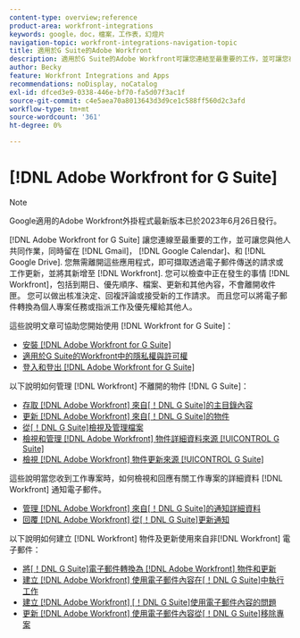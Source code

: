 ```yaml
---
content-type: overview;reference
product-area: workfront-integrations
keywords: google，doc，檔案，工作表，幻燈片
navigation-topic: workfront-integrations-navigation-topic
title: 適用於G Suite的Adobe Workfront
description: 適用於G Suite的Adobe Workfront可讓您連結至最重要的工作，並可讓您在留在Gmail、Google Calendar和Google Drive中時與其他人共同作業。 您無需離開這些應用程式，即可擷取電子郵件傳送的請求或工作更新，並將其新增至Workfront。 您可以檢查Workfront中發生的事件，包括到期日、優先順序、檔案、更新和其他內容，而不需離開您的收件匣。 您可以做出核准決定、回複評論或接受新的工作請求。 而且您可以將電子郵件轉換為個人專案任務或指派工作及優先權給其他人。
author: Becky
feature: Workfront Integrations and Apps
recommendations: noDisplay, noCatalog
exl-id: dfced3e9-0338-446e-bf70-fa5d07f3ac1f
source-git-commit: c4e5aea70a8013643d3d9ce1c588ff560d2c3afd
workflow-type: tm+mt
source-wordcount: '361'
ht-degree: 0%

---
```


# [!DNL Adobe Workfront for G Suite]

>[!NOTE]
>
>Google適用的Adobe Workfront外掛程式最新版本已於2023年6月26日發行。

[!DNL Adobe Workfront for G Suite] 讓您連線至最重要的工作，並可讓您與他人共同作業，同時留在 [!DNL Gmail]， [!DNL Google Calendar]、和 [!DNL Google Drive]. 您無需離開這些應用程式，即可擷取透過電子郵件傳送的請求或工作更新，並將其新增至 [!DNL Workfront]. 您可以檢查中正在發生的事情 [!DNL Workfront]，包括到期日、優先順序、檔案、更新和其他內容，不會離開收件匣。 您可以做出核准決定、回複評論或接受新的工作請求。 而且您可以將電子郵件轉換為個人專案任務或指派工作及優先權給其他人。

這些說明文章可協助您開始使用 [!DNL Workfront for G Suite]：

* [安裝 [!DNL Adobe Workfront for G Suite]](../../workfront-integrations-and-apps/workfront-for-g-suite/install-workfront-for-gsuite.md)
* [適用於G Suite的Workfront中的隱私權與許可權](../../workfront-integrations-and-apps/workfront-for-g-suite/privacy-and-permissions-in-g-suite.md)
* [登入和登出 [!DNL Adobe Workfront for G Suite]](../../workfront-integrations-and-apps/workfront-for-g-suite/log-in-and-out-wf-for-gsuite.md)

以下說明如何管理 [!DNL Workfront] 不離開的物件 [!DNL G Suite]：

* [存取 [!DNL Adobe Workfront] 來自[！DNL G Suite]的主目錄內容](../../workfront-integrations-and-apps/workfront-for-g-suite/access-wf-home-content-from-g-suite.md)
* [更新 [!DNL Adobe Workfront] 來自[！DNL G Suite]的物件](../../workfront-integrations-and-apps/workfront-for-g-suite/update-a-workfront-object-in-gsuite.md)
* [從[！DNL G Suite]檢視及管理檔案](../../workfront-integrations-and-apps/workfront-for-g-suite/view-and-manage-documents-in-gsuite.md)
* [檢視和管理 [!DNL Adobe Workfront] 物件詳細資料來源 [!UICONTROL G Suite]](../../workfront-integrations-and-apps/workfront-for-g-suite/view-manage-work-item-details-in-gsuite.md)
* [檢視 [!DNL Adobe Workfront] 物件更新來源 [!UICONTROL G Suite]](../../workfront-integrations-and-apps/workfront-for-g-suite/view-object-updates-in-gsuite.md)

這些說明當您收到工作專案時，如何檢視和回應有關工作專案的詳細資料 [!DNL Workfront] 通知電子郵件。

* [管理 [!DNL Adobe Workfront] 來自[！DNL G Suite]的通知詳細資料](../../workfront-integrations-and-apps/workfront-for-g-suite/manage-wf-email-notification-details-in-gsuite.md)
* [回覆 [!DNL Adobe Workfront] 從[！DNL G Suite]更新通知](../../workfront-integrations-and-apps/workfront-for-g-suite/reply-to-wf-update-notification-from-gsuite.md)

以下說明如何建立 [!DNL Workfront] 物件及更新使用來自非[!DNL Workfront] 電子郵件：

* [將[！DNL G Suite]電子郵件轉換為 [!DNL Adobe Workfront] 物件和更新](../../workfront-integrations-and-apps/workfront-for-g-suite/turn-gsuite-emails-into-wf-objects-and-updates.md)
* [建立 [!DNL Adobe Workfront] 使用電子郵件內容在[！DNL G Suite]中執行工作](../../workfront-integrations-and-apps/workfront-for-g-suite/create-wf-task-in-gsuite-using-email-content.md)
* [建立 [!DNL Adobe Workfront] [！DNL G Suite]使用電子郵件內容的問題](../../workfront-integrations-and-apps/workfront-for-g-suite/create-wf-issue-in-g-suite-using-email-content.md)
* [更新 [!DNL Adobe Workfront] 使用電子郵件內容從[！DNL G Suite]移除專案](../../workfront-integrations-and-apps/workfront-for-g-suite/update-wf-item-using-email-content.md)
